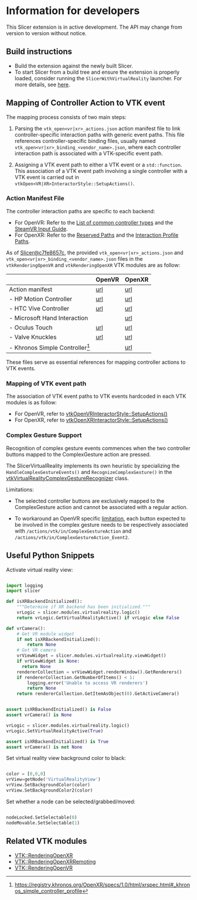 # Information for developers

This Slicer extension is in active development. The API may change from version to version without notice.

## Build instructions

- Build the extension against the newly built Slicer.
- To start Slicer from a build tree and ensure the extension is properly loaded, consider running the `SlicerWithVirtualReality` launcher. For more details, see [here](https://slicer.readthedocs.io/en/latest/developer_guide/extensions.html#run-slicer-with-your-custom-modules).

## Mapping of Controller Action to VTK event

The mapping process consists of two main steps:

1. Parsing the `vtk_open<vr|xr>_actions.json` action manifest file to link controller-specific interaction paths with generic event paths. This file references controller-specific binding files, usually named `vtk_open<vr|xr>_binding_<vendor_name>.json`, where each controller interaction path is associated with a VTK-specific event path.

2. Assigning a VTK event path to either a VTK event or a `std::function`. This association of a VTK event path involving a single controller with a VTK event is carried out in `vtkOpen<VR|XR>InteractorStyle::SetupActions()`.

### Action Manifest File

The controller interaction paths are specific to each backend:

* For OpenVR: Refer to the [List of common controller types](https://github.com/ValveSoftware/openvr/wiki/List-of-common-controller-types) and the [SteamVR Input Guide](https://github.com/OpenVR-Advanced-Settings/OpenVR-AdvancedSettings/blob/master/docs/SteamVRInputGuide.md).
* For OpenXR: Refer to the [Reserved Paths](https://registry.khronos.org/OpenXR/specs/1.0/html/xrspec.html#semantic-path-reserved) and the [Interaction Profile Paths](https://registry.khronos.org/OpenXR/specs/1.0/html/xrspec.html#semantic-path-interaction-profiles).

As of [Slicer@c7fe8657c](https://github.com/Slicer/Slicer/commit/c7fe8657c6a4bc0666685349b3222ff3c1b4fa02), the provided `vtk_open<vr|xr>_actions.json` and `vtk_open<vr|xr>_binding_<vendor_name>.json` files in the `vtkRenderingOpenVR` and `vtkRenderingOpenXR` VTK modules are as follow:

|                                 | OpenVR                                           | OpenXR                                                   |
| ------------------------------- | ------------------------------------------------ | -------------------------------------------------------- |
| Action manifest                 | [url][vtk_openvr_actions_json_url]               | [url][vtk_openxr_actions_json_url]                       |
| - HP Motion Controller          | [url][vtk_openvr_binding_hpmotioncontroller_url] | [url][vtk_openxr_binding_hp_mixed_reality_url]           |
| - HTC Vive Controller           | [url][vtk_openvr_binding_vive_controller_url]    | [url][vtk_openxr_binding_htc_vive_controller_url]        |
| - Microsoft Hand Interaction    |                                                  | [url][vtk_openxr_binding_microsoft_hand_interaction_url] |
| - Oculus Touch                  | [url][vtk_openvr_binding_oculus_touch_url]       | [url][vtk_openxr_binding_oculus_touch_url]               |
| - Valve Knuckles                | [url][vtk_openvr_binding_knuckles_url]           | [url][vtk_openxr_binding_knuckles_url]                   |
| - Khronos Simple Controller[^1] |                                                  | [url][vtk_openxr_binding_khr_simple_url]                 |

[^1]: https://registry.khronos.org/OpenXR/specs/1.0/html/xrspec.html#_khronos_simple_controller_profile

These files serve as essential references for mapping controller actions to VTK events.

<!-- vtkRenderingOpenVR -->
[vtk_openvr_actions_json_url]: https://github.com/Slicer/VTK/blob/slicer-v9.2.20230607-1ff325c54-2/Rendering/OpenVR/vtk_openvr_actions.json
[vtk_openvr_binding_hpmotioncontroller_url]: https://github.com/Slicer/VTK/blob/slicer-v9.2.20230607-1ff325c54-2/Rendering/OpenVR/vtk_openvr_binding_hpmotioncontroller.json
[vtk_openvr_binding_vive_controller_url]: https://github.com/Slicer/VTK/blob/slicer-v9.2.20230607-1ff325c54-2/Rendering/OpenVR/vtk_openvr_binding_vive_controller.json
[vtk_openvr_binding_knuckles_url]: https://github.com/Slicer/VTK/blob/slicer-v9.2.20230607-1ff325c54-2/Rendering/OpenVR/vtk_openvr_binding_knuckles.json
[vtk_openvr_binding_oculus_touch_url]: https://github.com/Slicer/VTK/blob/slicer-v9.2.20230607-1ff325c54-2/Rendering/OpenVR/vtk_openvr_binding_oculus_touch.json

<!-- vtkRenderingOpenXR -->
[vtk_openxr_actions_json_url]: https://github.com/Slicer/VTK/blob/slicer-v9.2.20230607-1ff325c54-2/Rendering/OpenXR/vtk_openxr_actions.json
[vtk_openxr_binding_hp_mixed_reality_url]: https://github.com/Slicer/VTK/blob/slicer-v9.2.20230607-1ff325c54-2/Rendering/OpenXR/vtk_openxr_binding_hp_mixed_reality.json
[vtk_openxr_binding_htc_vive_controller_url]: https://github.com/Slicer/VTK/blob/slicer-v9.2.20230607-1ff325c54-2/Rendering/OpenXR/vtk_openxr_binding_htc_vive_controller.json
[vtk_openxr_binding_microsoft_hand_interaction_url]: https://github.com/Slicer/VTK/blob/slicer-v9.2.20230607-1ff325c54-2/Rendering/OpenXR/vtk_openxr_binding_microsoft_hand_interaction.json
[vtk_openxr_binding_oculus_touch_url]: https://github.com/Slicer/VTK/blob/slicer-v9.2.20230607-1ff325c54-2/Rendering/OpenXR/vtk_openxr_binding_oculus_touch_controller.json
[vtk_openxr_binding_knuckles_url]: https://github.com/Slicer/VTK/blob/slicer-v9.2.20230607-1ff325c54-2/Rendering/OpenXR/vtk_openxr_binding_knuckles.json
[vtk_openxr_binding_khr_simple_url]: https://github.com/Slicer/VTK/blob/slicer-v9.2.20230607-1ff325c54-2/Rendering/OpenXR/vtk_openxr_binding_khr_simple_controller.json

### Mapping of VTK event path

The association of VTK event paths to VTK events hardcoded in each VTK modules is as follow:

* For OpenVR, refer to [vtkOpenVRInteractorStyle::SetupActions()][vtkOpenVRInteractorStyle-url]
* For OpenXR, refer to [vtkOpenXRInteractorStyle::SetupActions()][vtkOpenXRInteractorStyle-url]

[vtkOpenVRInteractorStyle-url]: https://github.com/Slicer/VTK/blob/slicer-v9.2.20230607-1ff325c54-2/Rendering/OpenXR/vtkOpenVRInteractorStyle.cxx
[vtkOpenXRInteractorStyle-url]: https://github.com/Slicer/VTK/blob/slicer-v9.2.20230607-1ff325c54-2/Rendering/OpenXR/vtkOpenXRInteractorStyle.cxx

### Complex Gesture Support

Recognition of complex gesture events commences when the two controller buttons mapped to the ComplexGesture action are pressed.

The SlicerVirtualReality implements its own heuristic by specializing the `HandleComplexGestureEvents()` and `RecognizeComplexGesture()` in the [vtkVirtualRealityComplexGestureRecognizer][vtkVirtualRealityComplexGestureRecognizer-url]  class.

[vtkVirtualRealityComplexGestureRecognizer-url]: https://github.com/KitwareMedical/SlicerVirtualReality/blob/master/VirtualReality/MRMLDM/vtkVirtualRealityComplexGestureRecognizer.cxx

Limitations:

* The selected controller buttons are exclusively mapped to the ComplexGesture action and cannot be associated with a regular action.

* To workaround an OpenVR specific [limitation](https://gitlab.kitware.com/vtk/vtk/-/merge_requests/10778), each button expected to be involved in the complex gesture needs to be respectively associated with `/actions/vtk/in/ComplexGestureAction` and `/actions/vtk/in/ComplexGestureAction_Event2`.

## Useful Python Snippets

Activate virtual reality view:

```python

import logging
import slicer

def isXRBackendInitialized():
    """Determine if XR backend has been initialized."""
    vrLogic = slicer.modules.virtualreality.logic()
    return vrLogic.GetVirtualRealityActive() if vrLogic else False

def vrCamera():
    # Get VR module widget
    if not isXRBackendInitialized():
        return None
    # Get VR camera
    vrViewWidget = slicer.modules.virtualreality.viewWidget()
    if vrViewWidget is None:
      return None
    rendererCollection = vrViewWidget.renderWindow().GetRenderers()
    if rendererCollection.GetNumberOfItems() < 1:
        logging.error('Unable to access VR renderers')
        return None
    return rendererCollection.GetItemAsObject(0).GetActiveCamera()


assert isXRBackendInitialized() is False
assert vrCamera() is None

vrLogic = slicer.modules.virtualreality.logic()
vrLogic.SetVirtualRealityActive(True)

assert isXRBackendInitialized() is True
assert vrCamera() is not None

```

Set virtual reality view background color to black:

```python

color = [0,0,0]
vrView=getNode('VirtualRealityView')
vrView.SetBackgroundColor(color)
vrView.SetBackgroundColor2(color)

```

Set whether a node can be selected/grabbed/moved:

```python

nodeLocked.SetSelectable(0)
nodeMovable.SetSelectable(1)

```

## Related VTK modules

* [VTK::RenderingOpenXR](https://docs.vtk.org/en/latest/modules/vtk-modules/Rendering/OpenXR/README.html)
* [VTK::RenderingOpenXRRemoting](https://docs.vtk.org/en/latest/modules/vtk-modules/Rendering/OpenXRRemoting/README.html)
* [VTK::RenderingOpenVR](https://docs.vtk.org/en/latest/modules/vtk-modules/Rendering/OpenVR/README.html)
